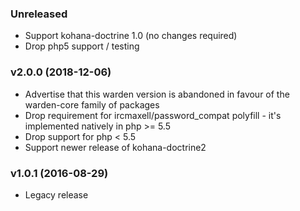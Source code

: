 ### Unreleased

* Support kohana-doctrine 1.0 (no changes required)
* Drop php5 support / testing

### v2.0.0 (2018-12-06)

* Advertise that this warden version is abandoned in favour of the warden-core family of packages
* Drop requirement for ircmaxell/password_compat polyfill - it's implemented natively in php >= 5.5
* Drop support for php < 5.5
* Support newer release of kohana-doctrine2

### v1.0.1 (2016-08-29)

* Legacy release
